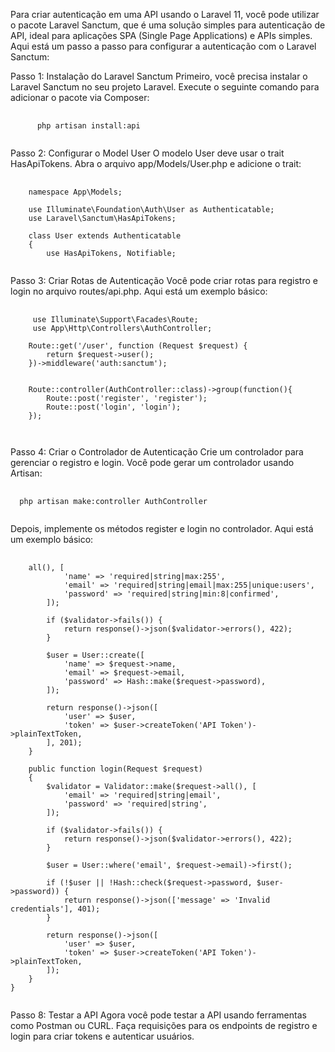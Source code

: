 Para criar autenticação em uma API usando o Laravel 11, você pode utilizar o pacote Laravel Sanctum, que é uma solução simples para autenticação de API, ideal para aplicações SPA (Single Page Applications) e APIs simples. Aqui está um passo a passo para configurar a autenticação com o Laravel Sanctum:

Passo 1: Instalação do Laravel Sanctum
Primeiro, você precisa instalar o Laravel Sanctum no seu projeto Laravel. Execute o seguinte comando para adicionar o pacote via Composer:

<pre class="language-php">
  <code class="language-php">
      php artisan install:api
  </code>
</pre>

Passo 2: Configurar o Model User
O modelo User deve usar o trait HasApiTokens. Abra o arquivo app/Models/User.php e adicione o trait:

<pre class="language-php">
  <code class="language-php">
    namespace App\Models;

    use Illuminate\Foundation\Auth\User as Authenticatable;
    use Laravel\Sanctum\HasApiTokens;
    
    class User extends Authenticatable
    {
        use HasApiTokens, Notifiable;
  </code>
</pre>

Passo 3: Criar Rotas de Autenticação
Você pode criar rotas para registro e login no arquivo routes/api.php. Aqui está um exemplo básico:

<pre class="language-php">
  <code class="language-php">
     use Illuminate\Support\Facades\Route;
     use App\Http\Controllers\AuthController;
    
    Route::get('/user', function (Request $request) {
        return $request->user();
    })->middleware('auth:sanctum');


    Route::controller(AuthController::class)->group(function(){
        Route::post('register', 'register');
        Route::post('login', 'login');
    });

  </code>
</pre>

Passo 4: Criar o Controlador de Autenticação
Crie um controlador para gerenciar o registro e login. Você pode gerar um controlador usando Artisan:

<pre class="language-php">
  <code class="language-php">
  php artisan make:controller AuthController
  </code>
</pre>

Depois, implemente os métodos register e login no controlador. Aqui está um exemplo básico:


<pre class="language-php">
  <code class="language-php">
    <?php

namespace App\Http\Controllers;

use Illuminate\Http\Request;
use App\Models\User;
use Illuminate\Support\Facades\Hash;
use Illuminate\Support\Facades\Validator;
use Illuminate\Support\Str;

class AuthController extends Controller
{
    public function register(Request $request)
    {
        $validator = Validator::make($request->all(), [
            'name' => 'required|string|max:255',
            'email' => 'required|string|email|max:255|unique:users',
            'password' => 'required|string|min:8|confirmed',
        ]);

        if ($validator->fails()) {
            return response()->json($validator->errors(), 422);
        }

        $user = User::create([
            'name' => $request->name,
            'email' => $request->email,
            'password' => Hash::make($request->password),
        ]);

        return response()->json([
            'user' => $user,
            'token' => $user->createToken('API Token')->plainTextToken,
        ], 201);
    }

    public function login(Request $request)
    {
        $validator = Validator::make($request->all(), [
            'email' => 'required|string|email',
            'password' => 'required|string',
        ]);

        if ($validator->fails()) {
            return response()->json($validator->errors(), 422);
        }

        $user = User::where('email', $request->email)->first();

        if (!$user || !Hash::check($request->password, $user->password)) {
            return response()->json(['message' => 'Invalid credentials'], 401);
        }

        return response()->json([
            'user' => $user,
            'token' => $user->createToken('API Token')->plainTextToken,
        ]);
    }
}
  </code>
</pre>

Passo 8: Testar a API
Agora você pode testar a API usando ferramentas como Postman ou CURL. Faça requisições para os endpoints de registro e login para criar tokens e autenticar usuários.
